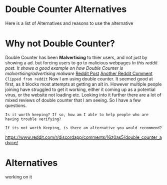 # Double Counter Alternatives
Here is a list of Alternatives and reasons to use the alternative
# Why not Double Counter?
Double Counter has been **Malvertising** to thier users, and not just by showing a ad. but forcing users to go to malicious webpages
*In this reddit post. It shows a good example on how Double Counter is malvertising/advertising malware*
[Reddit Post](reddit.md)
[Another Reddit Comment](reddit.md)
`Clipped from reddit`
Now I am using double counter. It seemed good at first, as it blocks most attempts at getting an alt in. However multiple people joining have struggled to get it working, either it coming up as a potential virus, or the website not loading etc. Looking into it further there are a lot of mixed reviews of double counter that I am seeing. So I have a few questions.

    Is it worth keeping? If so, how am I able to help people who are having trouble verifying?

    If its not worth Keeping, is there an alternative you would recommend?
https://www.reddit.com/r/discordapp/comments/16z0as5/double_counter_advice/
# Alternatives
working on it
